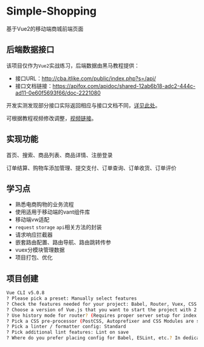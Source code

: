 # Simple-Shopping
基于Vue2的移动端商城前端页面

## 后端数据接口
该项目仅作为`Vue2`实战练习，后端数据由黑马教程提供：
- 接口URL：http://cba.itlike.com/public/index.php?s=/api/
- 接口文档链接：https://apifox.com/apidoc/shared-12ab6b18-adc2-444c-ad11-0e60f5693f66/doc-2221080
 
开发实测发现部分接口实际返回相应与接口文档不同，[详见此处](./error_in_document.md)。

可根据教程视频修改调整，[视频链接](https://www.bilibili.com/video/BV1HV4y1a7n4)。

## 实现功能
首页、搜索、商品列表、商品详情、注册登录

订单结算、购物车添加管理、提交支付、订单查询、订单收货、订单评价

## 学习点
- 熟悉电商购物的业务流程
- 使用适用于移动端的vant组件库
- 移动端vw适配
- `request` `storage` `api`相关方法的封装
- 请求响应拦截器
- 嵌套路由配置、路由导航、路由跳转传参
- vuex分模块管理数据
- 项目打包、优化

## 项目创建
```bash
Vue CLI v5.0.8
? Please pick a preset: Manually select features
? Check the features needed for your project: Babel, Router, Vuex, CSS Pre-processors, Linter
? Choose a version of Vue.js that you want to start the project with 2.x
? Use history mode for router? (Requires proper server setup for index fallback in production) No
? Pick a CSS pre-processor (PostCSS, Autoprefixer and CSS Modules are supported by default): Less
? Pick a linter / formatter config: Standard
? Pick additional lint features: Lint on save
? Where do you prefer placing config for Babel, ESLint, etc.? In dedicated config files
```